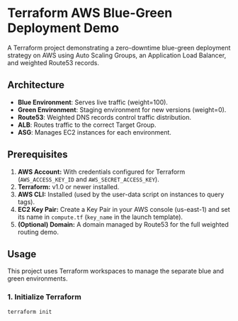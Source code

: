 # Terraform AWS Blue-Green Deployment Demo

A Terraform project demonstrating a zero-downtime blue-green deployment strategy on AWS using Auto Scaling Groups, an Application Load Balancer, and weighted Route53 records.

## Architecture

- **Blue Environment**: Serves live traffic (weight=100).
- **Green Environment**: Staging environment for new versions (weight=0).
- **Route53**: Weighted DNS records control traffic distribution.
- **ALB**: Routes traffic to the correct Target Group.
- **ASG**: Manages EC2 instances for each environment.

## Prerequisites

1.  **AWS Account:** With credentials configured for Terraform (`AWS_ACCESS_KEY_ID` and `AWS_SECRET_ACCESS_KEY`).
2.  **Terraform:** v1.0 or newer installed.
3.  **AWS CLI:** Installed (used by the user-data script on instances to query tags).
4.  **EC2 Key Pair:** Create a Key Pair in your AWS console (us-east-1) and set its name in `compute.tf` (`key_name` in the launch template).
5.  **(Optional) Domain:** A domain managed by Route53 for the full weighted routing demo.

## Usage

This project uses Terraform workspaces to manage the separate blue and green environments.

### 1. Initialize Terraform

```bash
terraform init
```
